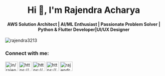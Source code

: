 <h1 align="center">Hi 👋, I'm Rajendra Acharya</h1>
<h4 align="center">AWS Solution Architect | AI/ML Enthusiast | Passionate Problem Solver | Python & Flutter Developer|UI/UX Designer</h4>


<p align="left"> <img src="https://komarev.com/ghpvc/?username=rajendra3213&label=Profile%20views&color=0e75b6&style=flat" alt="rajendra3213" /> </p>


<h3 align="left">Connect with me:</h3>
<p align="left">
<a href="https://linkedin.com/in/in/rajendra-acharya-58856a234" target="blank"><img align="center" src="https://raw.githubusercontent.com/rahuldkjain/github-profile-readme-generator/master/src/images/icons/Social/linked-in-alt.svg" alt="in/rajendra-acharya-58856a234" height="30" width="40" /></a>
<a href="https://instagram.com/https://www.instagram.com/rajendraa007/" target="blank"><img align="center" src="https://raw.githubusercontent.com/rahuldkjain/github-profile-readme-generator/master/src/images/icons/Social/instagram.svg" alt="https://www.instagram.com/rajendraa007/" height="30" width="40" /></a>
<a href="https://www.youtube.com/c/https://www.youtube.com/channel/ucc91vm-jmhwst5gfv5c-uua" target="blank"><img align="center" src="https://raw.githubusercontent.com/rahuldkjain/github-profile-readme-generator/master/src/images/icons/Social/youtube.svg" alt="https://www.youtube.com/channel/ucc91vm-jmhwst5gfv5c-uua" height="30" width="40" /></a>
<a href="https://www.hackerearth.com/https://www.hackerrank.com/rajendraacharya1" target="blank"><img align="center" src="https://raw.githubusercontent.com/rahuldkjain/github-profile-readme-generator/master/src/images/icons/Social/hackerearth.svg" alt="https://www.hackerrank.com/rajendraacharya1" height="30" width="40" /></a>
<a href="https://auth.geeksforgeeks.org/user/rajendraacharya1ls" target="blank"><img align="center" src="https://raw.githubusercontent.com/rahuldkjain/github-profile-readme-generator/master/src/images/icons/Social/geeks-for-geeks.svg" alt="rajendraacharya1ls" height="30" width="40" /></a>
</p>

